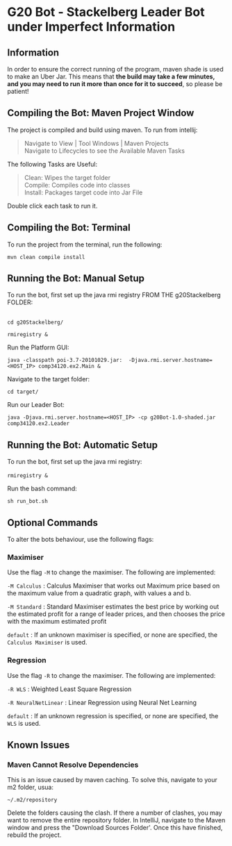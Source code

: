 # G20 Bot - Stackelberg Leader Bot under Imperfect Information

## Information 
In order to ensure the correct running of the program, maven shade is
used to make an Uber Jar. This means that **the build may take a few
minutes, and you may need to run it more than once for it to succeed**,
so please be patient!
## Compiling the Bot: Maven Project Window
The project is compiled and build using maven. To run from
intellij:
> Navigate to View | Tool Windows | Maven Projects <br> Navigate to
> Lifecycles to see the Available Maven Tasks

The following Tasks are Useful: 

> Clean: Wipes the target folder<br> Compile: Compiles code into classes
> <br> Install: Packages target code into Jar File

Double click each task to run it.  

## Compiling the Bot: Terminal 
To run the project from the terminal, run the following:

`mvn clean compile install`


## Running the Bot: Manual Setup
To run the bot, first set up the java rmi registry FROM THE
g20Stackelberg FOLDER: <br><br> 

`cd g20Stackelberg/`

`rmiregistry &`

Run the Platform GUI: <br>

`java -classpath poi-3.7-20101029.jar: 
-Djava.rmi.server.hostname=<HOST_IP> comp34120.ex2.Main &`

Navigate to the target folder: <br>

`cd target/`

Run our Leader Bot: <br>

`java -Djava.rmi.server.hostname=<HOST_IP> -cp g20Bot-1.0-shaded.jar
comp34120.ex2.Leader`


## Running the Bot: Automatic Setup

To run the bot, first set up the java rmi registry: <br><br>
`rmiregistry &`

Run the bash command: 

`sh run_bot.sh`

## Optional Commands
To alter the bots behaviour, use the following flags:

### Maximiser
Use the flag `-M` to change the maximiser. The following are
implemented:

`-M Calculus` : Calculus Maximiser that works out Maximum price based on
the maximum value from a quadratic graph, with values a and b.

`-M Standard` : Standard Maximiser estimates the best price by working
out the estimated profit for a range of leader prices, and then chooses
the price with the maximum estimated profit

`default` : If an unknown maximiser is specified, or none are specified,
the `Calculus Maximiser` is used.

### Regression
Use the flag `-R` to change the maximiser. The following are
implemented:

`-R WLS` : Weighted Least Square Regression

`-R NeuralNetLinear` : Linear Regression using Neural Net Learning

`default` : If an unknown regression is specified, or none are
specified, the `WLS` is used.

## Known Issues

### Maven Cannot Resolve Dependencies
This is an issue caused by maven caching. To solve this, navigate to
your m2 folder, usua:

`~/.m2/repository`

Delete the folders causing the clash. If there a number of clashes, you
may want to remove the entire repository folder. In IntelliJ, navigate
to the Maven window and press the "Download Sources Folder'. Once this
have finished, rebuild the project.


